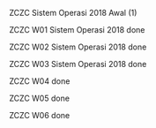 ZCZC Sistem Operasi 2018 Awal (1)

ZCZC W01 Sistem Operasi 2018 done

ZCZC W02 Sistem Operasi 2018 done

ZCZC W03 Sistem Operasi 2018 done

ZCZC W04 done

ZCZC W05 done

ZCZC W06 done
